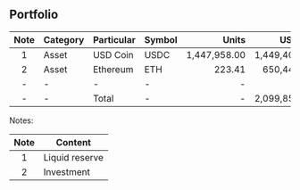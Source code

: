 ## Portfolio

|Note|Category|Particular|Symbol|Units|USD ($)|Percentage|
|:--:|--------|----------|------|----:|------:|---------:|
| 1    | Asset     | USD Coin   | USDC   | 1,447,958.00 | 1,449,405.96 | 69.02%     |
| 2    | Asset     | Ethereum   | ETH    | 223.41       | 650,449.71   | 30.98%     |
| -    |  -        | -          | -      | -            | -            | -          |
| -    |  -        | Total      | -      | -            | 2,099,855.67 | 100%       |




Notes:

|Note|Content|
|:-:|-|
|1|Liquid reserve|
|2|Investment|
